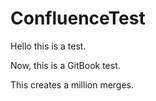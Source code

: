# ConfluenceTest

Hello this is a test.

Now, this is a GitBook test.

This creates a million merges.
